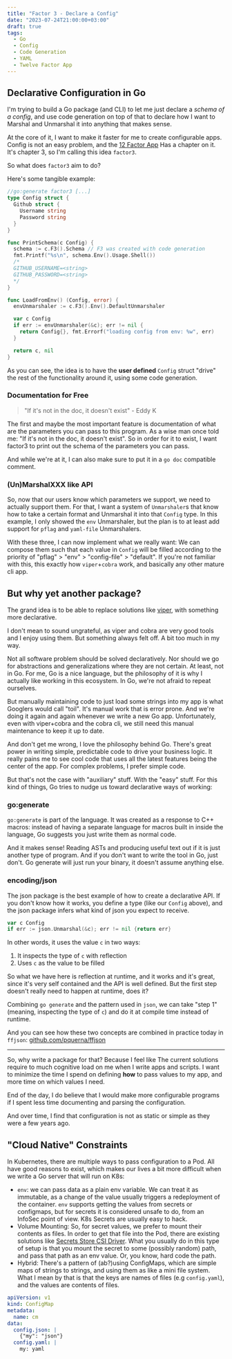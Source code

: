 ```yaml
---
title: "Factor 3 - Declare a Config"
date: "2023-07-24T21:00:00+03:00"
draft: true
tags:
  - Go
  - Config
  - Code Generation
  - YAML
  - Twelve Factor App
---
```


## Declarative Configuration in Go

I'm trying to build a Go package (and CLI) to let me just declare a _schema of a config_,
and use code generation on top of that to declare how I want to Marshal and Unmarshal it
into anything that makes sense.

At the core of it, I want to make it faster for me to create configurable apps.
Config is not an easy problem, and the [12 Factor App](https://12factor.net)
Has a chapter on it. It's chapter 3, so I'm calling this idea `factor3`.

So what does `factor3` aim to do?

Here's some tangible example:

```go 
//go:generate factor3 [...]
type Config struct {
  Github struct {
    Username string
    Password string
  }
}

func PrintSchema(c Config) {
  schema := c.F3().Schema // F3 was created with code generation
  fmt.Printf("%s\n", schema.Env().Usage.Shell())
  /*
  GITHUB_USERNAME=<string>
  GITHUB_PASSWORD=<string>
  */
}

func LoadFromEnv() (Config, error) {
  envUnmarshaler := c.F3().Env().DefaultUnmarshaler

  var c Config
  if err := envUnmarshaler(&c); err != nil {
    return Config{}, fmt.Errorf("loading config from env: %w", err)
  }

  return c, nil
}
```

As you can see, the idea is to have the **user defined** `Config` struct 
"drive" the rest of the functionality around it, using some code generation.

### Documentation for Free

> "If it's not in the doc, it doesn't exist" - Eddy K

The first and maybe the most important feature is documentation of what are
the parameters you can pass to this program. As a wise man once told me:
"If it's not in the doc, it doesn't exist". So in order for it to exist,
I want factor3 to print out the schema of the parameters you can pass. 

And while we're at it, I can also make sure to put it in a `go doc`
compatible comment.

### (Un)MarshalXXX like API

So, now that our users know which parameters we support, we need to actually support them.
For that, I want a system of `Unmarshaler`s that know how to take a certain format and
Unmarshal it into that `Config` type. In this example, I only showed the `env`
Unmarshaler, but the plan is to at least add support for `pflag` and `yaml-file`
Unmarshalers.

With these three, I can now implement what we really want: We can compose them
such that each value in `Config` will be filled according to the priority of 
"pflag" > "env" > "config-file" > "default". If you're not familiar with this, this
exactly how `viper`+`cobra` work, and basically any other mature cli app.

## But why yet another package? 

The grand idea is to be able to replace solutions like 
[viper](https://github.com/spf13/viper), with something more declarative.

I don't mean to sound ungrateful, as viper and cobra are very good tools and I
enjoy using them. But something always felt off. A bit too much in my way.

Not all software problem should be solved declaratively. Nor should we go for 
abstractions and generalizations where they are not certain. At least, not in Go.
For me, Go is a nice language, but the philosophy of it is why I actually like 
working in this ecosystem. In Go, we're not afraid to repeat ourselves.

But manually maintaining code to just load some strings into my app is what 
Googlers would call "toil". It's manual work that is error prone. And we're doing
it again and again whenever we write a new Go app.
Unfortunately, even with viper+cobra and the cobra cli, we still need this manual 
maintenance to keep it up to date.

And don't get me wrong, I love the philosophy behind Go. There's great
power in writing simple, predictable code to drive your business logic.
It really pains me to see cool code that uses all the latest features
being the center of the app. For complex problems, I prefer simple code.

But that's not the case with "auxiliary" stuff. With the "easy" stuff.
For this kind of things, Go tries to nudge us toward declarative ways of working:

### go:generate

`go:generate` is part of the language. It was created as a response to C++ macros:
instead of having a separate language for macros built in inside the language, Go suggests
you just write them as normal code.

And it makes sense! Reading ASTs and producing useful text out if it is just another 
type of program. And if you don't want to write the tool in Go, just don't. Go generate
will just run your binary, it doesn't assume anything else.

### encoding/json

The json package is the best example of how to create a declarative API.
If you don't know how it works, you define a type (like our `Config` above), 
and the json package infers what kind of json you expect to receive.

```go
var c Config
if err := json.Unmarshal(&c); err != nil {return err}
```

In other words, it uses the value `c` in two ways: 

1. It inspects the type of `c` with reflection
2. Uses `c` as the value to be filled

So what we have here is reflection at runtime, and it works and it's great, 
since it's very self contained and the API is well defined. But the first step
doesn't really need to happen at runtime, does it?

Combining `go generate` and the pattern used in `json`, we can take "step 1"
(meaning, inspecting the type of `c`) and do it at compile time instead of runtime.

And you can see how these two concepts are combined in practice today in `ffjson`: 
[github.com/pquerna/ffjson](https://github.com/pquerna/ffjson)

---

So, why write a package for that? Because I feel like The current solutions 
require to much cognitive load on me when I write apps and scripts. I want 
to minimize the time I spend on defining **how** to pass values to my app,
and more time on which values I need.

End of the day, I do believe that I would make more configurable programs 
if I spent less time documenting and parsing the configuration.

And over time, I find that configuration is not as static or simple as 
they were a few years ago.

## "Cloud Native" Constraints

In Kubernetes, there are multiple ways to pass configuration to a Pod. All have good
reasons to exist, which makes our lives a bit more difficult when we write a Go server
that will run on K8s:

- `env`: we can pass data as a plain env variable. We can treat it as immutable, 
  as a change of the value usually triggers a redeployment of the container.
  `env` supports getting the values from secrets or configmaps, but for secrets
  it is considered unsafe to do, from an InfoSec point of view. K8s Secrets are usually easy to hack.
- Volume Mounting: So, for secret values, we prefer to mount their contents as files.
  In order to get that file into the Pod, there are existing solutions like 
  [Secrets Store CSI Driver](https://github.com/kubernetes-sigs/secrets-store-csi-driver).
  What you usually do in this type of setup is that you mount the secret to some (possibly random) path, 
  and pass that path as an env value. Or, you know, hard code the path.
- Hybrid: There's a pattern of (ab?)using ConfigMaps, which are simple maps of strings to strings,
  and using them as like a mini file system. What I mean by that is that the keys are names of files 
  (e.g `config.yaml`), and the values are contents of files.

```yaml
apiVersion: v1
kind: ConfigMap
metadata:
  name: cm
data:
  config.json: |
    {"my": "json"}
  config.yaml: |
    my: yaml
```

